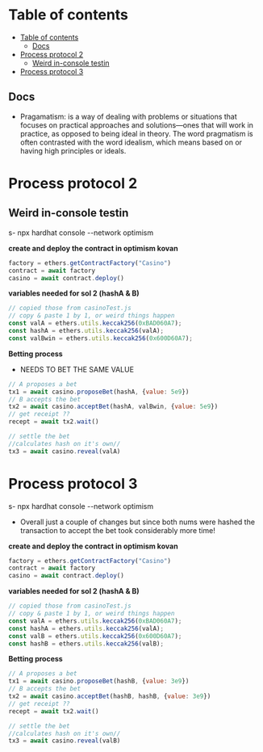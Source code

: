 # Table of contents
- [Table of contents](#table-of-contents)
  - [Docs](#docs)
- [Process protocol 2](#process-protocol-2)
  - [Weird in-console testin](#weird-in-console-testin)
- [Process protocol 3](#process-protocol-3)



## Docs
- Pragamatism: is a way of dealing with problems or situations that focuses on practical approaches and solutions—ones that will work in practice, as opposed to being ideal in theory. The word pragmatism is often contrasted with the word idealism, which means based on or having high principles or ideals.

<!------------------------------------->
<!--------------PROTOCOL 2------------->
<!------------------------------------->

# Process protocol 2
## Weird in-console testin
s- npx hardhat console --network optimism
 
**create and deploy the contract in optimism kovan**
```js
factory = ethers.getContractFactory("Casino")
contract = await factory
casino = await contract.deploy()
```

**variables needed for sol 2 (hashA & B)**
```js
// copied those from casinoTest.js
// copy & paste 1 by 1, or weird things happen
const valA = ethers.utils.keccak256(0xBAD060A7);
const hashA = ethers.utils.keccak256(valA);
const valBwin = ethers.utils.keccak256(0x600D60A7);
```

**Betting process**
- NEEDS TO BET THE SAME VALUE 

```js
// A proposes a bet
tx1 = await casino.proposeBet(hashA, {value: 5e9})
// B accepts the bet
tx2 = await casino.acceptBet(hashA, valBwin, {value: 5e9})
// get receipt ??
recept = await tx2.wait()

// settle the bet 
//calculates hash on it's own//
tx3 = await casino.reveal(valA)
```

<!------------------------------------->
<!--------------PROTOCOL 3------------->
<!------------------------------------->


# Process protocol 3
s- npx hardhat console --network optimism
- Overall just a couple of changes but since both nums were hashed the transaction to accept the bet took considerably more time!
 
**create and deploy the contract in optimism kovan**
```js
factory = ethers.getContractFactory("Casino")
contract = await factory
casino = await contract.deploy()
```

**variables needed for sol 2 (hashA & B)**
```js
// copied those from casinoTest.js
// copy & paste 1 by 1, or weird things happen
const valA = ethers.utils.keccak256(0xBAD060A7);
const hashA = ethers.utils.keccak256(valA);
const valB = ethers.utils.keccak256(0x600D60A7);
const hashB = ethers.utils.keccak256(valB);
```

**Betting process**
```js
// A proposes a bet
tx1 = await casino.proposeBet(hashB, {value: 3e9})
// B accepts the bet
tx2 = await casino.acceptBet(hashB, hashB, {value: 3e9})
// get receipt ??
recept = await tx2.wait()

// settle the bet 
//calculates hash on it's own//
tx3 = await casino.reveal(valB)
```
